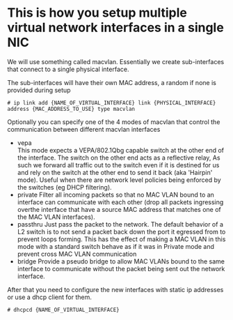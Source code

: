 # This is how you setup multiple virtual network interfaces in a single NIC

We will use something called macvlan. Essentially we create sub-interfaces
that connect to a single physical interface.

The sub-interfaces will have their own MAC address, a random if none is
provided during setup

```
# ip link add {NAME_OF_VIRTUAL_INTERFACE} link {PHYSICAL_INTERFACE} address {MAC_ADDRESS_TO_USE} type macvlan
```

Optionally you can specify one of the 4 modes of macvlan that control the
communication between different macvlan interfaces

* vepa  
   This mode expects a VEPA/802.1Qbg capable switch at the other end of
   the interface. The switch on the other end acts as a reflective relay, As
   such we forward all traffic out to the switch even if it is destined for us
   and rely on the switch at the other end to send it back (aka 'Hairpin' mode).
   Useful when there are network level policies being enforced by the switches
   (eg DHCP filtering).
* private
   Filter all incoming packets so that no MAC VLAN bound to an interface can
   communicate with each other (drop all packets ingressing overthe interface
   that have a source MAC address that matches one of the MAC VLAN interfaces).
* passthru
   Just pass the packet to the network. The default behavior of a L2
   switch is to not send a packet back down the port it egressed from to prevent
   loops forming. This has the effect of making a MAC VLAN in this mode with a
   standard switch behave as if it was in Private mode and prevent cross MAC
   VLAN communication
* bridge
   Provide a pseudo bridge to allow MAC VLANs bound to the same
   interface to communicate without the packet being sent out the network
   interface.

After that you need to configure the new interfaces with static ip addresses
or use a dhcp client for them.

```
# dhcpcd {NAME_OF_VIRTUAL_INTERFACE}
```
